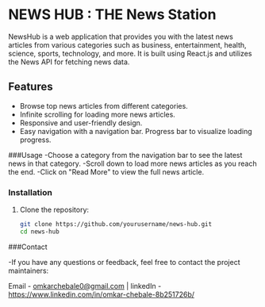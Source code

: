 <h1>NEWS HUB : THE News Station</h1>

NewsHub is a web application that provides you with the latest news articles from various categories such as business, entertainment, health, science, sports, technology, and more. It is built using React.js and utilizes the News API for fetching news data.


## Features

- Browse top news articles from different categories.
- Infinite scrolling for loading more news articles.
- Responsive and user-friendly design.
- Easy navigation with a navigation bar.
   Progress bar to visualize loading progress.

 ###Usage
-Choose a category from the navigation bar to see the latest news in that category.
-Scroll down to load more news articles as you reach the end.
-Click on "Read More" to view the full news article.

### Installation

1. Clone the repository:

   ```sh
   git clone https://github.com/yourusername/news-hub.git
   cd news-hub
   
###Contact

-If you have any questions or feedback, feel free to contact the project maintainers:

Email - omkarchebale0@gmail.com  | 
linkedIn - https://www.linkedin.com/in/omkar-chebale-8b251726b/
